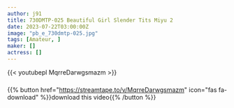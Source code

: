 ```yaml
---
author: j91
title: 730DMTP-025 Beautiful Girl Slender Tits Miyu 2
date: 2023-07-22T03:00:00Z
image: "pb_e_730dmtp-025.jpg"
tags: [Amateur, ]
maker: []
actress: []
---
```



{{< youtubepl MqrreDarwgsmazm >}}
###

{{% button href="https://streamtape.to/v/MqrreDarwgsmazm" icon="fas fa-download" %}}download this video{{% /button %}}

